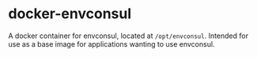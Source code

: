 docker-envconsul
================

A docker container for envconsul, located at ```/opt/envconsul```. Intended for use as a base image for applications wanting to use envconsul.
